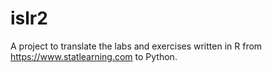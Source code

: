 # islr2
A project to translate the labs and exercises written in R from https://www.statlearning.com to Python.
